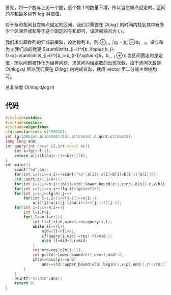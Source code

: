 首先，将一个数与上另一个数，这个数 1 的数量不增，所以当左端点固定时，区间的与和最多只有 $\log$ 种取值。

对于与和相同且左端点固定的区间，我们只需要在 $O(\log)$ 的时间内找到其中有多少个区间异或和等于这个固定的与和即可，设区间端点为 $l,r$。

我们求出原数列的异或前缀和，设为数列 $b$，则 $\oplus_{i=l}^ra_i=b_r\oplus b_{l-1}$，设与和为 $x$ 我们求的就是 $\sum\limits_{i=l}^r[b_i\oplus b_{l-1}=x]=\sum\limits_{i=l}^r[b_i=b_{l-1}\oplus x]$，$b_{l-1}\oplus x$ 当区间固定时是定值，所以问题被转化为经典问题，求区间内给定数的出现次数，由于询问次数是 $O(n\log a_i)$ 所以我们要在 $O(\log)$ 内完成查询，使用 vector 里二分或主席树均可。

总复杂度 $O(n\log a_i\log n)$

代码
--
```cpp
#include<cstdio>
#include<vector>
#include<algorithm>
std::vector<int> v[100010];
int lg[100010],a[100010][18],b[100010],n,qcnt,c[100010];
long long ans;
int query(int const &l,int const &r){
	int k=lg[r-l+1];
	return a[l][k]&a[r-(1<<k)+1][k];
}
int main(){
	scanf("%d",&n);
	for(int i=1;i<=n;i++)scanf("%d",a[i]),c[i]=b[i]=b[i-1]^a[i][0];
	std::sort(c+1,c+n+1);
	for(int i=1;i<=n;i++)b[i]=std::lower_bound(c+1,c+n+1,b[i])-c,v[b[i]].push_back(i);
	for(int i=2;i<=n;i++)lg[i]=lg[i>>1]+1;
	for(int j=1;j<=lg[n];j++)
		for(int i=1;i+(1<<(j-1))<=n;i++)
			a[i][j]=a[i][j-1]&a[i+(1<<(j-1))][j-1];
	for(int i=1;i<=n;i++){
		int l=i,r=i;
		for(;l<=n;l=r+1){
			int ll=l,rl=n,mid=0,res=query(i,l);
			while(ll<=rl){
				mid=(ll+rl)>>1;
				if(query(i,mid)!=res) rl=mid-1;
				else ll=mid+1,r=mid;
			}
			int ord=res^c[b[i-1]];
			int p=std::lower_bound(c+1,c+n+1,ord)-c;
			if(p<=n&&c[p]==ord)
				ans+=std::upper_bound(v[p].begin(),v[p].end(),r)-std::lower_bound(v[p].begin(),v[p].end(),l);
		}
	}
	printf("%lld\n",ans);
	return 0;
}
```